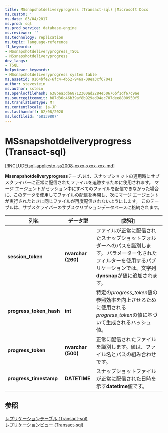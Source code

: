 ```yaml
---
title: MSsnapshotdeliveryprogress (Transact-sql) |Microsoft Docs
ms.custom: ''
ms.date: 03/04/2017
ms.prod: sql
ms.prod_service: database-engine
ms.reviewer: ''
ms.technology: replication
ms.topic: language-reference
f1_keywords:
- MSsnapshotdeliveryprogress_TSQL
- MSsnapshotdeliveryprogress
dev_langs:
- TSQL
helpviewer_keywords:
- MSsnapshotdeliveryprogress system table
ms.assetid: 9164bfe2-6fc4-4b52-946a-09ea3cf67041
author: stevestein
ms.author: sstein
ms.openlocfilehash: 638bea3db68712300ad2284e50676bf1df67c9ae
ms.sourcegitcommit: b87d36c46b39af8b929ad94ec707dee8800950f5
ms.translationtype: MT
ms.contentlocale: ja-JP
ms.lasthandoff: 02/08/2020
ms.locfileid: "68139807"
---
```

# <a name="mssnapshotdeliveryprogress-transact-sql"></a>MSsnapshotdeliveryprogress (Transact-sql)
[!INCLUDE[tsql-appliesto-ss2008-xxxx-xxxx-xxx-md](../../includes/tsql-appliesto-ss2008-xxxx-xxxx-xxx-md.md)]

  **Mssnapshotdeliveryprogress**テーブルは、スナップショットの適用時にサブスクライバーに正常に配信されたファイルを追跡するために使用されます。 マージ エージェントがセッション中にすべてのファイルを配信できなかった場合に、このデータを使用してファイルの配信を再開し、次にマージ エージェントが実行されたときに同じファイルが再度配信されないようにします。 このテーブルは、サブスクライバーのサブスクリプションデータベースに格納されます。  
  
|列名|データ型|[説明]|  
|-----------------|---------------|-----------------|  
|**session_token**|**nvarchar (260)**|ファイルが正常に配信されたスナップショットフォルダーへのパスを識別します。 パラメーター化されたフィルターを使用するパブリケーションでは、文字列**dynsnap**が値に追加されます。|  
|**progress_token_hash**|**int**|特定の*progress_token*値の参照効率を向上させるために使用される*progress_token*の値に基づいて生成されるハッシュ値。|  
|**progress_token**|**nvarchar (500)**|正常に配信されたファイルを識別します。値は、ファイル名とパスの組み合わせです。|  
|**progress_timestamp**|**DATETIME**|スナップショットファイルが正常に配信された日時を示す**datetime**値です。|  
  
## <a name="see-also"></a>参照  
 [レプリケーションテーブル &#40;Transact-sql&#41;](../../relational-databases/system-tables/replication-tables-transact-sql.md)   
 [レプリケーションビュー &#40;Transact-sql&#41;](../../relational-databases/system-views/replication-views-transact-sql.md)  
  
  
